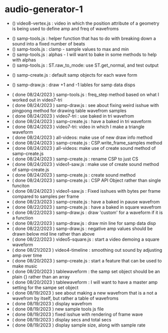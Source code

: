# audio-generator-1

<!-- ----------
  VIDEO FILES
----------- -->
* () video8-vertex.js : video in which the position attribute of a geometry is being used to define amp and freq of wavefroms

<!-- ----------
  samp_tools.js
----------- -->
* () samp-tools.js : helper function that has to do with breaking down a sound into a fixed number of beats
* () samp-tools.js : clamp - sample values to max and min
* () samp-tools.js : alphas - I will want to bake in some methods to help with alphas
* () samp-tools.js : ST.raw\_to\_mode: use ST.get\_normal, and test output

<!-- ----------
  samp_create.js
----------- -->
* () samp-create.js : default samp objects for each wave form

<!-- ----------
  samp_draw.js
----------- -->
* () samp-draw.js : draw +1 and -1 lables for samp data disps

<!-- ----------
  DONE
----------- -->
* ( done 08/24/2023 ) samp-tools.js : freq_step method based on what I worked out in video7-tri
* ( done 08/24/2023 ) samp-draw.js : see about fixing weird isshue with pingpong method for drawing table wavefrom samples
* ( done 08/24/2023 ) video7-tri : use baked in tri wavefrom
* ( done 08/24/2023 ) samp-create.js : have a baked in tri waveform
* ( done 08/24/2023 ) video7-tri: video in which I make a triangle waveform
* ( done 08/24/2023 ) all-videos: make use of new draw info method
* ( done 08/24/2023 ) samp-create.js : CSP.write\_frame\_samples method
* ( done 08/24/2023 ) all-videos: make use of create sound method of samp-create.js
* ( done 08/24/2023 ) samp-create.js : rename CSP to just CS
* ( done 08/24/2023 ) video1-saw.js : make use of create sound method of samp-create.js
* ( done 08/24/2023 ) samp-create.js : create sound method
* ( done 08/24/2023 ) samp-create.js : CSP API Object rather than single funciton
* ( done 08/24/2023 ) video1-saw.js : Fixed isshues with bytes per frame compared to samples per frame
* ( done 08/23/2023 ) samp-create.js : have a baked in pause wavefrom
* ( done 08/22/2023 ) samp-create.js : have a baked in square wavefrom
* ( done 08/22/2023 ) samp-draw.js : draw 'custom' for a waveform if it is a function
* ( done 08/22/2023 ) samp-draw.js : draw min line for samp data disp
* ( done 08/22/2023 ) samp-draw.js : negative amp values should be drawn below mid line rather than above
* ( done 08/22/2023 ) video5-square.js : start a video demoing a square waveform
* ( done 08/21/2023 ) video4-timeline : smoothing out sound by adjusting amp over time
* ( done 08/20/2023 ) samp-create.js : start a feature that can be used to make music
* ( done 08/20/2023 ) tablewaveform : the samp set object should be an plain {} rather than an array
* ( done 08/20/2023 ) tablewaveform : I will want to have a master amp setting for the sampe set object
* ( done 08/19/2023 ) see about making a new wavefrom that is a not a wavefrom by itself, but rather a table of wavefroms
* ( done 08/19/2023 ) display wavefrom 
* ( done 08/19/2023 ) new sample tools js file
* ( done 08/19/2023 ) fixed isshue with rendering of frame wave
* ( done 08/19/2023 ) display secs and total secs
* ( done 08/19/2023 ) display sample size, along with sample rate

